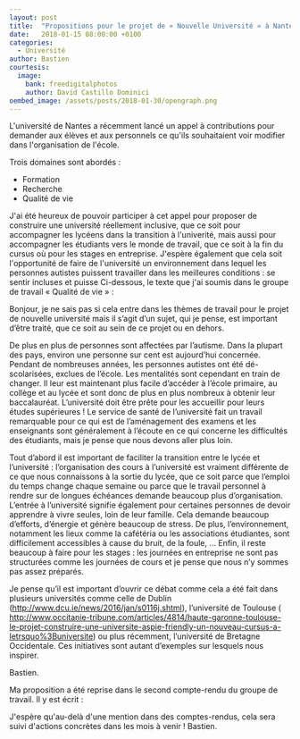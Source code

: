 ```yaml
---
layout: post
title:  "Propositions pour le projet de « Nouvelle Université » à Nantes"
date:   2018-01-15 08:00:00 +0100
categories:
  - Université
author: Bastien
courtesis:
  image:
    bank: freedigitalphotos
    author: David Castillo Dominici
oembed_image: /assets/posts/2018-01-30/opengraph.png
---
```


<amp-img class="left" width="300" height="225" src="/assets/posts/2018-01-30/opengraph.png" alt="Université"></amp-img>

L'université de Nantes a récemment lancé un appel à contributions pour demander aux élèves et aux personnels ce qu'ils souhaitaient
voir modifier dans l'organisation de l'école.

Trois domaines sont abordés :

 - Formation
 - Recherche
 - Qualité de vie

J'ai été heureux de pouvoir participer à cet appel pour proposer de construire une université réellement inclusive, que ce soit pour accompagner les lycéens
dans la transition à l'univerité, mais aussi pour accompagner les étudiants vers le monde de travail, que ce soit à la fin du cursus où pour les stages en entreprise.
J'espère également que cela soit l'opportunité de faire de l'université un environnement dans lequel les personnes autistes
puissent travailler dans les meilleures conditions&nbsp;: se sentir incluses et puisse 
Ci-dessous, le texte que j'ai soumis dans le groupe de travail «&nbsp;Qualité de vie&nbsp;»&nbsp;:

<div class="highlight">
Bonjour, je ne sais pas si cela entre dans les thèmes de travail pour le projet de nouvelle université mais il s’agit d’un sujet, qui je pense, est important d’être traité, que ce soit au sein de ce projet ou en dehors.

De plus en plus de personnes sont affectées par l’autisme. Dans la plupart des pays, environ une personne sur cent est aujourd’hui concernée. Pendant de nombreuses années, les personnes autistes ont été dé-scolarisées, exclues de l’école. Les mentalités sont cependant en train de changer. Il leur est maintenant plus facile d’accéder à l’école primaire, au collège et au lycée et sont donc de plus en plus nombreux à obtenir leur baccalauréat.  L’université doit être prête pour les accueillir pour leurs études supérieures&nbsp;! Le service de santé de l’université fait un travail remarquable pour ce qui est de l’aménagement des examens et les enseignants sont généralement à l’écoute en ce qui concerne les difficultés des étudiants, mais je pense que nous devons aller plus loin.

Tout d’abord il est important de faciliter la transition entre le lycée et l’université :  l’organisation des cours à  l’université est vraiment différente de ce que nous connaissons à la sortie du lycée, que ce soit parce que l’emploi du temps change chaque semaine ou parce que le travail personnel à rendre sur de longues échéances demande beaucoup plus d’organisation. L’entrée à l’université signifie également pour certaines personnes de devoir apprendre à vivre seules, loin de leur famille. Cela demande beaucoup d’efforts, d’énergie et génère beaucoup de stress.
De plus, l’environnement, notamment les lieux comme la cafétéria ou les associations étudiantes, sont difficilement accessibles à cause du bruit, de la foule, …
Enfin, il reste beaucoup à faire pour les stages : les journées en entreprise ne sont pas structurées comme les journées de cours et je pense que nous n’y sommes pas assez préparés.

Je pense qu’il est important d’ouvrir ce débat comme cela a été fait dans plusieurs universités comme celle de Dublin
(<a href="http://www.dcu.ie/news/2016/jan/s0116j.shtml" rel="nofollow">http://www.dcu.ie/news/2016/jan/s0116j.shtml</a>), l’université de Toulouse (
<a href="http://www.occitanie-tribune.com/articles/4814/haute-garonne-toulouse-le-projet-construire-une-universite-aspie-friendly-un-nouveau-cursus-a-letrsquo%3Buniversite/" rel="nofollow">http://www.occitanie-tribune.com/articles/4814/haute-garonne-toulouse-le-projet-construire-une-universite-aspie-friendly-un-nouveau-cursus-a-letrsquo%3Buniversite</a>)   ou plus récemment, l’université de Bretagne Occidentale. Ces initiatives sont autant d’exemples sur lesquels nous inspirer.

Bastien.
</div>

Ma proposition a été reprise dans le second compte-rendu du groupe de travail. Il y est écrit&nbsp;:

<amp-img class="center" width="600" height="152" src="/assets/posts/2018-01-30/cr_qvt.png" alt="Actions identifiées - Soutenir une démarche de tutorat bénéficiant aux nouveaux arrivants, pour les accompagner dans leur vie d’étudiant au quotidien - Améliorer et personnaliser l'accueil des étudiants porteurs de handicap en lien avec Handisup et le relais handicap - Campus autism friendly"></amp-img>

J'espère qu'au-delà d'une mention dans des comptes-rendus, cela sera suivi d'actions concrètes dans les mois à venir&nbsp;!
Bastien.
